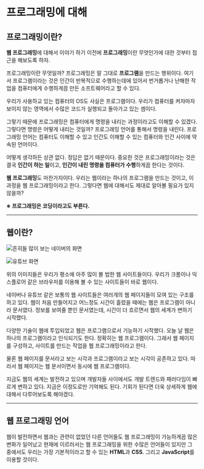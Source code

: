 # 프로그래밍에 대해
## 프로그래밍이란?
**웹 프로그래밍**에 대해서 이야기 하기 이전에 **프로그래밍**이란 무엇인가에 대한 것부터 접근을 해보도록 하자.

프로그래밍이란 무엇일까? 프로그래밍은 말 그대로 **프로그램**을 만드는 행위이다. 여기서 프로그램이라는 것은 인간이 반복적으로 수행하는데에 있어서 번거롭거나 난해한 작업을 컴퓨터에게 수행하게끔 만든 소프트웨어라고 할 수 있다.

우리가 사용하교 있는 컴퓨터의 OS도 사실은 프로그램이다. 우리가 컴퓨터를 켜자마자 보이지 않는 영역에서 수많은 코드가 실행되고 돌아가고 있는 셈이다.

그렇기 때문에 프로그래밍은 컴퓨터에게 명령을 내리는 과정이라고도 이해할 수 있겠다. 그렇다면 명령은 어떻게 내리는 것일까? 프로그래밍 언어를 통해서 명령을 내린다. 프로그래밍 언어는 컴퓨터도 이해할 수 있고 인간도 이해할 수 있는 컴퓨터와 인간 사이에 약속된 언어이다.

어떻게 생각하든 상관 없다. 정답은 없기 때문이다. 중요한 것은 프로그래밍이라는 것은 결국 **인간이 하는 일**이고, **인간이 내린 명령을 컴퓨터가 수행**하게끔 한다는 것이다.

**웹 프로그래밍**도 마찬가지이다. 우리는 웹이라는 하나의 프로그램을 만드는 것이고, 이 과정을 웹 프로그래밍이라고 한다. 그렇다면 웹에 대해서도 제대로 알아볼 필요가 있지 않을까?

**※ 프로그래밍은 코딩이라고도 부른다.**

---

## 웹이란?
![흔히들 많이 보는 네이버의 화면](https://i.postimg.cc/m29HPYmM/Screenshot-2021-02-19-at-09-51-57.png)

![유튜브 화면](https://i.postimg.cc/X7Zv2dmJ/K-20210219-101721.png)

위의 이미지들은 우리가 평소에 아주 많이 볼 법한 웹 사이트들이다. 우리가 크롬이나 익스플로어 같은 브라우저를 이용해 볼 수 있는 사이트들이 바로 웹이다.

네이버나 유튜브 같은 보통의 웹 사이트들은 여러개의 웹 페이지들이 모여 있는 구조를 하고 있다. 웹이 처음 만들어지고 어느정도 시간이 흘렀을 때에는 웹은 프로그램이 아니라 문서였다. 정보를 보여줄 뿐인 문서였는데, 시간이 더 흐르면서 웹의 세계가 변하기 시작했다.

다양한 기술이 웹에 투입되었고 웹은 프로그램으로서 기능하기 시작했다. 오늘 날 웹은 하나의 프로그램이라고 인식되기도 한다. 정확히는 웹 프로그램이다. 그래서 웹 페이지를 구성하고, 사이트를 만드는 작업을 웹 프로그래밍이라고 한다.

물론 웹 페이지를 문서라고 보는 시각과 프로그램이라고 보는 시각이 공존하고 있다. 따라서 웹 페이지는 웹 문서이면서 동시에 웹 프로그램이다.

지금도 웹의 세계는 발전하고 있으며 개발자들 사이에서도 개발 트렌드와 패러다임이 빠르게 변하고 있다. 지금은 이정도로만 기억해도 된다. 기회가 된다면 더욱 상세하게 웹에 대해서 다루어보도록 해야겠다.

---

## 웹 프로그래밍 언어
웹이 발전하면서 웹과는 관련이 없었던 다른 언어들도 웹 프로그래밍이 가능하게끔 많은 변화가 일어났고 현재에 이르러서는 웹 프로그래밍을 위한 수많은 언어들이 있지만 그 중에서도 우리는 가장 기본적이라고 할 수 있는 **HTML**과 **CSS**. 그리고 **JavaScript**를 이용할 것이다.
